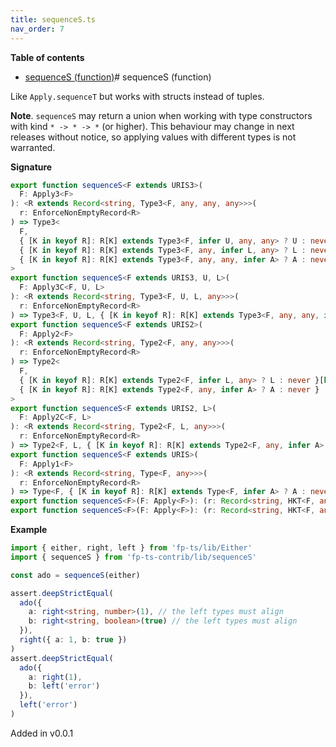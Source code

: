 ```yaml
---
title: sequenceS.ts
nav_order: 7
---
```


**Table of contents**

- [sequenceS (function)](#sequences-function)# sequenceS (function)

Like `Apply.sequenceT` but works with structs instead of tuples.

**Note**. `sequenceS` may return a union when working with type constructors with kind `* -> * -> *` (or higher).
This behaviour may change in next releases without notice, so applying values with different types is not warranted.

**Signature**

```ts
export function sequenceS<F extends URIS3>(
  F: Apply3<F>
): <R extends Record<string, Type3<F, any, any, any>>>(
  r: EnforceNonEmptyRecord<R>
) => Type3<
  F,
  { [K in keyof R]: R[K] extends Type3<F, infer U, any, any> ? U : never }[keyof R],
  { [K in keyof R]: R[K] extends Type3<F, any, infer L, any> ? L : never }[keyof R],
  { [K in keyof R]: R[K] extends Type3<F, any, any, infer A> ? A : never }
>
export function sequenceS<F extends URIS3, U, L>(
  F: Apply3C<F, U, L>
): <R extends Record<string, Type3<F, U, L, any>>>(
  r: EnforceNonEmptyRecord<R>
) => Type3<F, U, L, { [K in keyof R]: R[K] extends Type3<F, any, any, infer A> ? A : never }>
export function sequenceS<F extends URIS2>(
  F: Apply2<F>
): <R extends Record<string, Type2<F, any, any>>>(
  r: EnforceNonEmptyRecord<R>
) => Type2<
  F,
  { [K in keyof R]: R[K] extends Type2<F, infer L, any> ? L : never }[keyof R],
  { [K in keyof R]: R[K] extends Type2<F, any, infer A> ? A : never }
>
export function sequenceS<F extends URIS2, L>(
  F: Apply2C<F, L>
): <R extends Record<string, Type2<F, L, any>>>(
  r: EnforceNonEmptyRecord<R>
) => Type2<F, L, { [K in keyof R]: R[K] extends Type2<F, any, infer A> ? A : never }>
export function sequenceS<F extends URIS>(
  F: Apply1<F>
): <R extends Record<string, Type<F, any>>>(
  r: EnforceNonEmptyRecord<R>
) => Type<F, { [K in keyof R]: R[K] extends Type<F, infer A> ? A : never }>
export function sequenceS<F>(F: Apply<F>): (r: Record<string, HKT<F, any>>) => HKT<F, Record<string, any>>
export function sequenceS<F>(F: Apply<F>): (r: Record<string, HKT<F, any>>) => HKT<F, Record<string, any>> { ... }
```

**Example**

```ts
import { either, right, left } from 'fp-ts/lib/Either'
import { sequenceS } from 'fp-ts-contrib/lib/sequenceS'

const ado = sequenceS(either)

assert.deepStrictEqual(
  ado({
    a: right<string, number>(1), // the left types must align
    b: right<string, boolean>(true) // the left types must align
  }),
  right({ a: 1, b: true })
)
assert.deepStrictEqual(
  ado({
    a: right(1),
    b: left('error')
  }),
  left('error')
)
```

Added in v0.0.1
